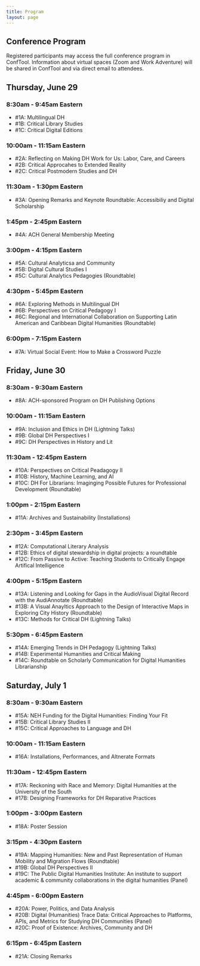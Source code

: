 ```yaml
---
title: Program
layout: page
---
```


## Conference Program

Registered participants may access the full conference program in ConfTool. Information about virtual spaces (Zoom and Work Adventure) will be shared in ConfTool and via direct email to attendees. 

## Thursday, June 29
### 8:30am - 9:45am Eastern
* #1A: Multilingual DH
* #1B: Critical Library Studies
* #1C: Critical Digital Editions

### 10:00am - 11:15am Eastern
* #2A: Reflecting on Making DH Work for Us: Labor, Care, and Careers
* #2B: Critical Approcahes to Extended Reality
* #2C: Critical Postmodern Studies and DH

### 11:30am - 1:30pm Eastern
* #3A: Opening Remarks and Keynote Roundtable: Accessibiliy and Digital Scholarship

### 1:45pm - 2:45pm Eastern
* #4A: ACH General Membership Meeting

### 3:00pm - 4:15pm Eastern
* #5A: Cultural Analyticsa and Community
* #5B: Digital Cultural Studies I
* #5C: Cultural Analytics Pedagogies (Roundtable)

### 4:30pm - 5:45pm Eastern
* #6A: Exploring Methods in Multilingual DH
* #6B: Perspectives on Critical Pedagogy I
* #6C: Regional and International Collaboration on Supporting Latin American and Caribbean Digital Humanities (Roundtable)

### 6:00pm - 7:15pm Eastern
* #7A: Virtual Social Event: How to Make a Crossword Puzzle

## Friday, June 30
### 8:30am - 9:30am Eastern
* #8A: ACH-sponsored Program on DH Publishing Options

### 10:00am - 11:15am Eastern
* #9A: Inclusion and Ethics in DH (Lightning Talks)
* #9B: Global DH Perspectives I
* #9C: DH Perspectives in History and Lit

### 11:30am - 12:45pm Eastern
* #10A: Perspectives on Critical Peadagogy II
* #10B: History, Machine Learning, and AI
* #10C: DH For Librarians: Imaginging Possible Futures for Professional Development (Roundtable)

### 1:00pm - 2:15pm Eastern
* #11A: Archives and Sustainability (Installations)

### 2:30pm - 3:45pm Eastern
* #12A: Computational Literary Analysis
* #12B: Ethics of digital stewardship in digital projects: a roundtable
* #12C: From Passive to Active: Teaching Students to Critically Engage Artifical Intelligence

### 4:00pm - 5:15pm Eastern
* #13A: Listening and Looking for Gaps in the AudioVisual Digital Record with the AudiAnnotate (Roundtable)
* #13B: A Visual Anayltics Approach to the Design of Interactive Maps in Exploring City History (Roundtable)
* #13C: Methods for Critical DH (Lightning Talks)

### 5:30pm - 6:45pm Eastern
* #14A: Emerging Trends in DH Pedagogy (Lightning Talks)
* #14B: Experimental Humanities and Critical Making
* #14C: Roundtable on Scholarly Communication for Digital Humanities Librarianship

## Saturday, July 1
### 8:30am - 9:30am Eastern
* #15A: NEH Funding for the Digital Humanities: Finding Your Fit
* #15B: Critical Library Studies II
* #15C: Critical Approaches to Language and DH

### 10:00am - 11:15am Eastern
* #16A: Installations, Performances, and Altnerate Formats

### 11:30am - 12:45pm Eastern
* #17A: Reckoning with Race and Memory: Digital Humanities at the University of the South
* #17B: Designing Frameworks for DH Reparative Practices

### 1:00pm - 3:00pm Eastern
* #18A: Poster Session

### 3:15pm - 4:30pm Eastern
* #19A: Mapping Humanities: New and Past Representation of Human Mobility and Migration Flows (Roundtable)
* #19B: Global DH Perspectives II
* #19C: The Public Digital Humanities Institute: An institute to support academic & community collaborations in the digital humanities (Panel)

### 4:45pm - 6:00pm Eastern
* #20A: Power, Politics, and Data Analysis
* #20B: Digital (Humanities) Trace Data: Critical Approaches to Platforms, APIs, and Metrics for Studying DH Communities (Panel)
* #20C: Proof of Existence: Archives, Community and DH

### 6:15pm - 6:45pm Eastern
* #21A: Closing Remarks
